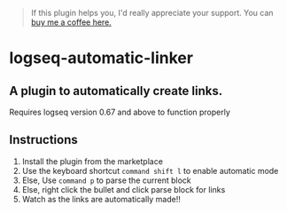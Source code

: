 >If this plugin helps you, I'd really appreciate your support. You can [buy me a coffee here. ](https://www.buymeacoffee.com/sawhney17)
# logseq-automatic-linker
A plugin to automatically create links. 
--- 
Requires logseq version 0.67 and above to function properly

## Instructions
1. Install the plugin from the marketplace
2. Use the keyboard shortcut `command shift l` to enable automatic mode 
3. Else, Use `command p` to parse the current block 
4. Else, right click the bullet and click parse block for links
5. Watch as the links are automatically made!!